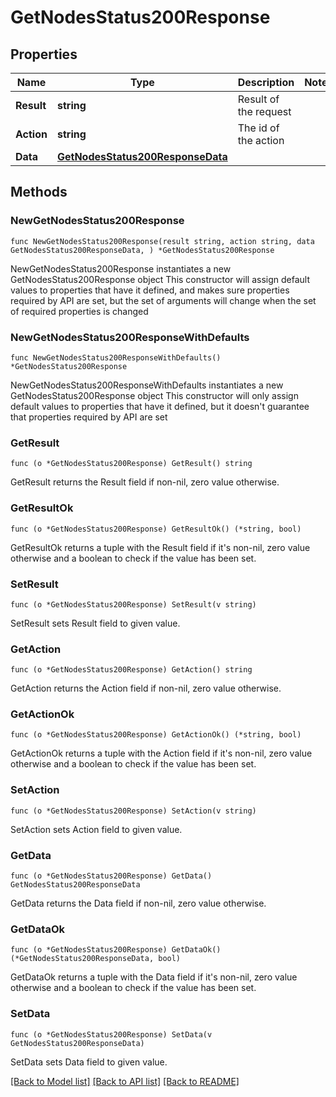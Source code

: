 # GetNodesStatus200Response

## Properties

Name | Type | Description | Notes
------------ | ------------- | ------------- | -------------
**Result** | **string** | Result of the request | 
**Action** | **string** | The id of the action | 
**Data** | [**GetNodesStatus200ResponseData**](GetNodesStatus200ResponseData.md) |  | 

## Methods

### NewGetNodesStatus200Response

`func NewGetNodesStatus200Response(result string, action string, data GetNodesStatus200ResponseData, ) *GetNodesStatus200Response`

NewGetNodesStatus200Response instantiates a new GetNodesStatus200Response object
This constructor will assign default values to properties that have it defined,
and makes sure properties required by API are set, but the set of arguments
will change when the set of required properties is changed

### NewGetNodesStatus200ResponseWithDefaults

`func NewGetNodesStatus200ResponseWithDefaults() *GetNodesStatus200Response`

NewGetNodesStatus200ResponseWithDefaults instantiates a new GetNodesStatus200Response object
This constructor will only assign default values to properties that have it defined,
but it doesn't guarantee that properties required by API are set

### GetResult

`func (o *GetNodesStatus200Response) GetResult() string`

GetResult returns the Result field if non-nil, zero value otherwise.

### GetResultOk

`func (o *GetNodesStatus200Response) GetResultOk() (*string, bool)`

GetResultOk returns a tuple with the Result field if it's non-nil, zero value otherwise
and a boolean to check if the value has been set.

### SetResult

`func (o *GetNodesStatus200Response) SetResult(v string)`

SetResult sets Result field to given value.


### GetAction

`func (o *GetNodesStatus200Response) GetAction() string`

GetAction returns the Action field if non-nil, zero value otherwise.

### GetActionOk

`func (o *GetNodesStatus200Response) GetActionOk() (*string, bool)`

GetActionOk returns a tuple with the Action field if it's non-nil, zero value otherwise
and a boolean to check if the value has been set.

### SetAction

`func (o *GetNodesStatus200Response) SetAction(v string)`

SetAction sets Action field to given value.


### GetData

`func (o *GetNodesStatus200Response) GetData() GetNodesStatus200ResponseData`

GetData returns the Data field if non-nil, zero value otherwise.

### GetDataOk

`func (o *GetNodesStatus200Response) GetDataOk() (*GetNodesStatus200ResponseData, bool)`

GetDataOk returns a tuple with the Data field if it's non-nil, zero value otherwise
and a boolean to check if the value has been set.

### SetData

`func (o *GetNodesStatus200Response) SetData(v GetNodesStatus200ResponseData)`

SetData sets Data field to given value.



[[Back to Model list]](../README.md#documentation-for-models) [[Back to API list]](../README.md#documentation-for-api-endpoints) [[Back to README]](../README.md)


